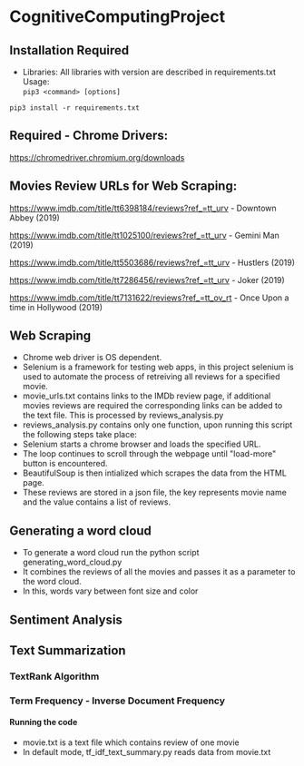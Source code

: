 # CognitiveComputingProject

## Installation Required

- Libraries: 
All libraries with version are described in requirements.txt
Usage:   
  ```pip3 <command> [options]```

```pip3 install -r requirements.txt```


## Required - Chrome Drivers:

https://chromedriver.chromium.org/downloads
          

## Movies Review URLs for Web Scraping:

https://www.imdb.com/title/tt6398184/reviews?ref_=tt_urv - Downtown Abbey (2019)

https://www.imdb.com/title/tt1025100/reviews?ref_=tt_urv - Gemini Man (2019)

https://www.imdb.com/title/tt5503686/reviews?ref_=tt_urv - Hustlers (2019)

https://www.imdb.com/title/tt7286456/reviews?ref_=tt_urv - Joker (2019)

https://www.imdb.com/title/tt7131622/reviews?ref_=tt_ov_rt - Once Upon a time in Hollywood (2019)


## Web Scraping

- Chrome web driver is OS dependent.
- Selenium is a framework for testing web apps, in this project selenium is used to automate the process of retreiving all reviews for a specified movie.
- movie_urls.txt contains links to the IMDb review page, if additional movies reviews are required the corresponding links can be added to the text file. This is processed by reviews_analysis.py
- reviews_analysis.py contains only one function, upon running this script the following steps take place:
- Selenium starts a chrome browser and loads the specified URL.
- The loop continues to scroll through the webpage until "load-more" button is encountered.
- BeautifulSoup is then intialized which scrapes the data from the HTML page.
- These reviews are stored in a json file, the key represents movie name and the value contains a list of reviews.

## Generating a word cloud
- To generate a word cloud run the python script generating_word_cloud.py
- It combines the reviews of all the movies and passes it as a parameter to the word cloud.
- In this, words vary between font size and color 

## Sentiment Analysis



## Text Summarization

### TextRank Algorithm 


### Term Frequency - Inverse Document Frequency

#### Running the code

- movie.txt is a text file which contains review of one movie
- In default mode, tf_idf_text_summary.py reads data from movie.txt 
